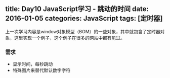 title: Day10 JavaScript学习 - 跳动的时间
date: 2016-01-05
categories: JavaScript
tags: [定时器]
---

上一次学习内容是window对象模型（BOM）的一些对象，其中就包含了定时器对象，这里实现一个例子，这个例子在很多的网站中都有见过。

### 需求
- 显示时间，每秒跳动
- 特殊图片来替代默认数字字符

